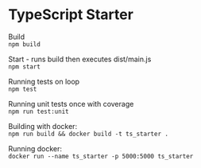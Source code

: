 # TypeScript Starter

Build  
`npm build`

Start - runs build then executes dist/main.js  
`npm start`

Running tests on loop  
`npm test`

Running unit tests once with coverage  
`npm run test:unit`

Building with docker:  
`npm run build && docker build -t ts_starter .`

Running docker:  
`docker run --name ts_starter -p 5000:5000 ts_starter`
